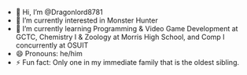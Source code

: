 - 👋 Hi, I’m @Dragonlord8781
- 👀 I’m currently interested in Monster Hunter 
- 🌱 I’m currently learning Programming & Video Game Development at GCTC, Chemistry I & Zoology at Morris High School, and Comp I concurrently at OSUIT
- 😄 Pronouns: he/him
- ⚡ Fun fact: Only one in my immediate family that is the oldest sibling. 

<!---
Dragonlord8781/Dragonlord8781 is a ✨ special ✨ repository because its `README.md` (this file) appears on your GitHub profile.
You can click the Preview link to take a look at your changes.
--->
